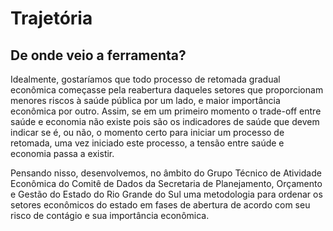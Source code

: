 # Trajetória 
## De onde veio a ferramenta?
Idealmente, gostaríamos que todo processo de retomada gradual econômica começasse pela reabertura daqueles setores que proporcionam menores riscos à saúde pública por um lado, e maior importância econômica por outro. Assim, se em um primeiro momento o trade-off entre saúde e economia não existe pois são os indicadores de saúde que devem indicar se é, ou não, o momento certo para iniciar um processo de retomada, uma vez iniciado este processo, a tensão entre saúde e economia passa a existir.

Pensando nisso, desenvolvemos, no âmbito do Grupo Técnico de Atividade Econômica do Comitê de Dados da Secretaria de Planejamento, Orçamento e Gestão do Estado do Rio Grande do Sul uma metodologia para ordenar os setores econômicos do estado em fases de abertura de acordo com seu risco de contágio e sua importância econômica.
